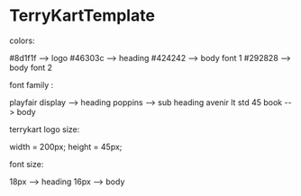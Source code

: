 
<h1>TerryKartTemplate</h1>
colors:

#8d1f1f --> logo 
#46303c --> heading 
#424242 --> body font 1 
#292828 --> body font 2

font family :

playfair display --> heading 
poppins --> sub heading 
avenir lt std 45 book --> body

terrykart logo size:

width = 200px; 
height = 45px;

font size:

18px --> heading 
16px --> body
